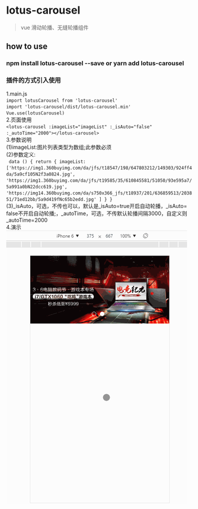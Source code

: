 # lotus-carousel

> vue 滑动轮播、无缝轮播组件

## how to use 

### npm install lotus-carousel --save or yarn add lotus-carousel
### 插件的方式引入使用
1.main.js <br/>
`import lotusCarousel from 'lotus-carousel'` <br/>
`import 'lotus-carousel/dist/lotus-carousel.min'` <br/>
`Vue.use(lotusCarousel)` <br/>
2.页面使用 <br/>
`<lotus-carousel :imageList="imageList" :_isAuto="false" :_autoTime="2000"></lotus-carousel>`
<br/>
3.参数说明 <br/>
(1)imageList:图片列表类型为数组;此参数必须 <br/>
(2)参数定义:<br/>```
data () {
     return {
        imageList:['https://img1.360buyimg.com/da/jfs/t18547/198/647803212/149303/924ff4da/5a9cf105N2f3a0824.jpg',
        'https://img1.360buyimg.com/da/jfs/t19585/35/610845581/51050/93e595a7/5a991a0bN22dcc619.jpg',
        'https://img14.360buyimg.com/da/s750x366_jfs/t18937/201/636859513/203851/71ed12bb/5a9d419fNc65b2edd.jpg'
        ]
        }
}```<br/>
(3)_isAuto，可选，不传也可以，默认是_isAuto=true开启自动轮播，_isAuto= false不开启自动轮播;，_autoTime，可选，不传默认轮播间隔3000，自定义则_autoTime=2000 <br/>
4.演示 <br/>
![lotusCarousel](https://raw.githubusercontent.com/winglau14/lotusPackage/master/lotusCarousel/1.gif)


